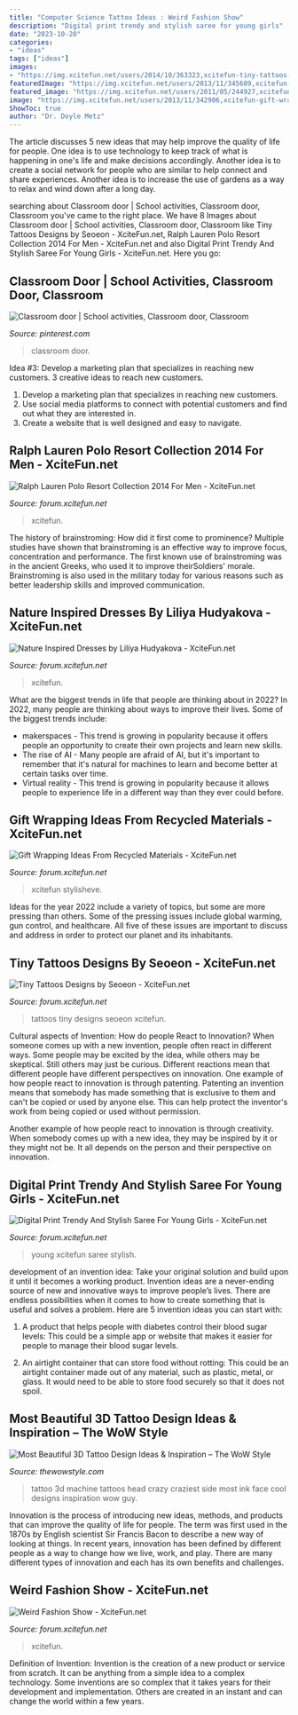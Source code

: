 ```yaml
---
title: "Computer Science Tattoo Ideas : Weird Fashion Show"
description: "Digital print trendy and stylish saree for young girls"
date: "2023-10-20"
categories:
- "ideas"
tags: ["ideas"]
images:
- "https://img.xcitefun.net/users/2014/10/363323,xcitefun-tiny-tattoos-15.jpg"
featuredImage: "https://img.xcitefun.net/users/2013/11/345689,xcitefun-ralph-lauren-polo-resort-5.jpg"
featured_image: "https://img.xcitefun.net/users/2011/05/244927,xcitefun-weird-fashion-show-13.jpg"
image: "https://img.xcitefun.net/users/2013/11/342906,xcitefun-gift-wrapping-ideas-from-recycled-materi.jpg"
ShowToc: true
author: "Dr. Doyle Metz"
---
```



The article discusses 5 new ideas that may help improve the quality of life for people. One idea is to use technology to keep track of what is happening in one's life and make decisions accordingly. Another idea is to create a social network for people who are similar to help connect and share experiences. Another idea is to increase the use of gardens as a way to relax and wind down after a long day.

	

		
searching about Classroom door | School activities, Classroom door, Classroom you've came to the right place. We have 8 Images about Classroom door | School activities, Classroom door, Classroom like Tiny Tattoos Designs by Seoeon - XciteFun.net, Ralph Lauren Polo Resort Collection 2014 For Men - XciteFun.net and also Digital Print Trendy And Stylish Saree For Young Girls - XciteFun.net. Here you go:
		
    
## Classroom Door | School Activities, Classroom Door, Classroom

<img loading=lazy src="https://i.pinimg.com/736x/fa/6d/0f/fa6d0ffce557ed6ec3d2f8a013cde08d.jpg" onerror="this.onerror=null;this.src='https://tse2.mm.bing.net/th?id=OIP.i0LdmObtj70D8LJu2u7qPgHaJ3&amp;pid=15.1';" alt="Classroom door | School activities, Classroom door, Classroom">

_Source: pinterest.com_

>classroom door. 

	

Idea #3: Develop a marketing plan that specializes in reaching new customers.
3 creative ideas to reach new customers.
1. Develop a marketing plan that specializes in reaching new customers. 
2. Use social media platforms to connect with potential customers and find out what they are interested in. 
3. Create a website that is well designed and easy to navigate.

    
## Ralph Lauren Polo Resort Collection 2014 For Men - XciteFun.net

<img loading=lazy src="https://img.xcitefun.net/users/2013/11/345689,xcitefun-ralph-lauren-polo-resort-5.jpg" onerror="this.onerror=null;this.src='https://tse3.mm.bing.net/th?id=OIP.ty5ZCQ-7PL8OFdA0FhdY3wHaLN&amp;pid=15.1';" alt="Ralph Lauren Polo Resort Collection 2014 For Men - XciteFun.net">

_Source: forum.xcitefun.net_

>xcitefun. 

	

The history of brainstroming: How did it first come to prominence?
Multiple studies have shown that brainstroming is an effective way to improve focus, concentration and performance. The first known use of brainstroming was in the ancient Greeks, who used it to improve theirSoldiers' morale. Brainstroming is also used in the military today for various reasons such as better leadership skills and improved communication.

    
## Nature Inspired Dresses By Liliya Hudyakova - XciteFun.net

<img loading=lazy src="https://img.xcitefun.net/users/2015/01/375062,xcitefun-nature-dress-10.jpg" onerror="this.onerror=null;this.src='https://tse2.mm.bing.net/th?id=OIP.EeLiWYtZoVSSd38Uc7SjGwHaFj&amp;pid=15.1';" alt="Nature Inspired Dresses by Liliya Hudyakova - XciteFun.net">

_Source: forum.xcitefun.net_

>xcitefun. 

	

What are the biggest trends in life that people are thinking about in 2022?
In 2022, many people are thinking about ways to improve their lives. Some of the biggest trends include: 
- makerspaces - This trend is growing in popularity because it offers people an opportunity to create their own projects and learn new skills. 
- The rise of AI - Many people are afraid of AI, but it's important to remember that it's natural for machines to learn and become better at certain tasks over time. 
- Virtual reality - This trend is growing in popularity because it allows people to experience life in a different way than they ever could before.

    
## Gift Wrapping Ideas From Recycled Materials - XciteFun.net

<img loading=lazy src="https://img.xcitefun.net/users/2013/11/342906,xcitefun-gift-wrapping-ideas-from-recycled-materi.jpg" onerror="this.onerror=null;this.src='https://tse2.mm.bing.net/th?id=OIP.vXhDsYeI3pUpdMsgECMY0QHaFj&amp;pid=15.1';" alt="Gift Wrapping Ideas From Recycled Materials - XciteFun.net">

_Source: forum.xcitefun.net_

>xcitefun stylisheve. 

	

Ideas for the year 2022 include a variety of topics, but some are more pressing than others. Some of the pressing issues include global warming, gun control, and healthcare. All five of these issues are important to discuss and address in order to protect our planet and its inhabitants.

    
## Tiny Tattoos Designs By Seoeon - XciteFun.net

<img loading=lazy src="https://img.xcitefun.net/users/2014/10/363323,xcitefun-tiny-tattoos-15.jpg" onerror="this.onerror=null;this.src='https://tse2.mm.bing.net/th?id=OIP.RRth_vZw74f1MIAl25lr5wHaE8&amp;pid=15.1';" alt="Tiny Tattoos Designs by Seoeon - XciteFun.net">

_Source: forum.xcitefun.net_

>tattoos tiny designs seoeon xcitefun. 

	

Cultural aspects of Invention: How do people React to Innovation?
When someone comes up with a new invention, people often react in different ways. Some people may be excited by the idea, while others may be skeptical. Still others may just be curious. Different reactions mean that different people have different perspectives on innovation. 
One example of how people react to innovation is through patenting. Patenting an invention means that somebody has made something that is exclusive to them and can't be copied or used by anyone else. This can help protect the inventor's work from being copied or used without permission. 

Another example of how people react to innovation is through creativity. When somebody comes up with a new idea, they may be inspired by it or they might not be. It all depends on the person and their perspective on innovation.

    
## Digital Print Trendy And Stylish Saree For Young Girls - XciteFun.net

<img loading=lazy src="https://img.xcitefun.net/users/2013/06/325540%2cxcitefun-saree-for-young-girls-4.jpg" onerror="this.onerror=null;this.src='https://tse4.mm.bing.net/th?id=OIP.ja9kUBeTsaJHNgNM1ZWTRgHaOY&amp;pid=15.1';" alt="Digital Print Trendy And Stylish Saree For Young Girls - XciteFun.net">

_Source: forum.xcitefun.net_

>young xcitefun saree stylish. 

	

development of an invention idea: Take your original solution and build upon it until it becomes a working product.
Invention ideas are a never-ending source of new and innovative ways to improve people’s lives. There are endless possibilities when it comes to how to create something that is useful and solves a problem. Here are 5 invention ideas you can start with:
1) A product that helps people with diabetes control their blood sugar levels: This could be a simple app or website that makes it easier for people to manage their blood sugar levels.

2) An airtight container that can store food without rotting: This could be an airtight container made out of any material, such as plastic, metal, or glass. It would need to be able to store food securely so that it does not spoil.

    
## Most Beautiful 3D Tattoo Design Ideas &amp; Inspiration – The WoW Style

<img loading=lazy src="http://thewowstyle.com/wp-content/uploads/2014/10/2135.jpg" onerror="this.onerror=null;this.src='https://tse2.mm.bing.net/th?id=OIP.Vs0J01AkaYBrWRhACnXNuwHaJ5&amp;pid=15.1';" alt="Most Beautiful 3D Tattoo Design Ideas &amp; Inspiration – The WoW Style">

_Source: thewowstyle.com_

>tattoo 3d machine tattoos head crazy craziest side most ink face cool designs inspiration wow guy. 

	

Innovation is the process of introducing new ideas, methods, and products that can improve the quality of life for people. The term was first used in the 1870s by English scientist Sir Francis Bacon to describe a new way of looking at things. In recent years, innovation has been defined by different people as a way to change how we live, work, and play. There are many different types of innovation and each has its own benefits and challenges.

    
## Weird Fashion Show - XciteFun.net

<img loading=lazy src="https://img.xcitefun.net/users/2011/05/244927,xcitefun-weird-fashion-show-13.jpg" onerror="this.onerror=null;this.src='https://tse3.mm.bing.net/th?id=OIP.VhcP57oKNUzRt8Y-v9RkbgHaLC&amp;pid=15.1';" alt="Weird Fashion Show - XciteFun.net">

_Source: forum.xcitefun.net_

>xcitefun. 

	

Definition of Invention:
Invention is the creation of a new product or service from scratch. It can be anything from a simple idea to a complex technology. Some inventions are so complex that it takes years for their development and implementation. Others are created in an instant and can change the world within a few years.

